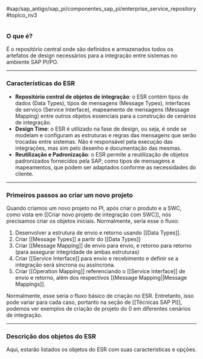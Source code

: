 #sap/sap_antigo/sap_pi/componentes_sap_pi/enterprise_service_repository
#topico_nv3 

```table-of-contents
```
### O que é?
É o repositório central onde são definidos e armazenados todos os artefatos de design necessários para a integração entre sistemas no ambiente SAP PI/PO.

---
### Características do ESR
* **Repositório central de objetos de integração**: o ESR contém tipos de dados (Data Types), tipos de mensagens (Message Types), interfaces de serviço (Service Interface), mapeamento de mensagens (Message Mapping) entre outros objetos essenciais para a construção de cenários de integração.
* **Design Time**: o ESR é utilizado na fase de design, ou seja, é onde se modelam e configuram as estruturas e regras das mensagens que serão trocadas entre sistemas. Não é responsável pela execução das integrações, mas sim pelo desenho e documentação das mesmas.
* **Reutilização e Padronização**: o ESR permite a reutilização de objetos padronizados fornecidos pela SAP, como tipos de mensagens e mapeamentos, que podem ser adaptados conforme as necessidades do cliente.

----
### Primeiros passos ao criar um novo projeto
Quando criamos um novo projeto no PI, após criar o produto e a SWC, como vista em [[Criar novo projeto de integração com SWC]], nós precisamos criar os objetos iniciais.
Normalmente, seria esse o fluxo:
1. Desenvolver a estrutura de envio e retorno usando [[Data Types]].
2. Criar [[Message Types]] a partir do [[Data Types]]
3. Criar [[Message Mapping]] de envio para envio, e retorno para retorno (para assegurar integridade de ambas estruturas)
4. Criar [[Service Interface]] para envio e recebimento e definir se a integração será síncrona ou assíncrona.
5. Criar [[Operation Mapping]] referenciando o [[Service Interface]] de envio e retorno, além dos respectivos [[Message Mapping||Message Mappings]].

Normalmente, esse seria o fluxo básico de criação no ESR. Entretanto, isso pode variar para cada caso, portanto na seção de [[Técnicas SAP PI]], podemos ver exemplos de criação de projeto do 0 em diferentes cenários de integração.

---
### Descrição dos objetos do ESR
Aqui, estarão listados os objetos do ESR com suas características e opções.